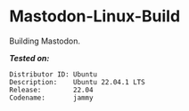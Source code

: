 # Mastodon-Linux-Build
Building Mastodon.

***Tested on:***
```
Distributor ID: Ubuntu
Description:    Ubuntu 22.04.1 LTS
Release:        22.04
Codename:       jammy
```
